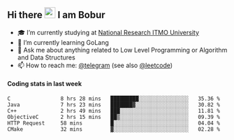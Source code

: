 ## Hi there <img src="https://media.giphy.com/media/hvRJCLFzcasrR4ia7z/giphy.gif" width="25px" height="25px"> I am Bobur

- :mortar_board: I’m currently studying at [National Research ITMO University](https://itmo.ru/)
- :seedling: I’m currently learning GoLang
- :speech_balloon: Ask me about anything related to Low Level Programming or Algorithm and Data Structures
- :mailbox: How to reach me: [@telegram](https://t.me/octoant) (see also [@leetcode](https://leetcode.com/octoant/))    

#### Coding stats in last week

<!--START_SECTION:waka-->

```text
C                8 hrs 28 mins   █████████░░░░░░░░░░░░░░░░   35.36 %
Java             7 hrs 23 mins   ███████▓░░░░░░░░░░░░░░░░░   30.82 %
C++              2 hrs 49 mins   ███░░░░░░░░░░░░░░░░░░░░░░   11.81 %
ObjectiveC       2 hrs 15 mins   ██▒░░░░░░░░░░░░░░░░░░░░░░   09.39 %
HTTP Request     58 mins         █░░░░░░░░░░░░░░░░░░░░░░░░   04.04 %
CMake            32 mins         ▓░░░░░░░░░░░░░░░░░░░░░░░░   02.28 %
```

<!--END_SECTION:waka-->
